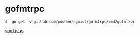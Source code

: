 # gofmtrpc

```console
$  go get -v github.com/podhmo/egoist/gofmtrpc/cmd/gofmtrpc
```

[smd.json](./_data/smd.json)
